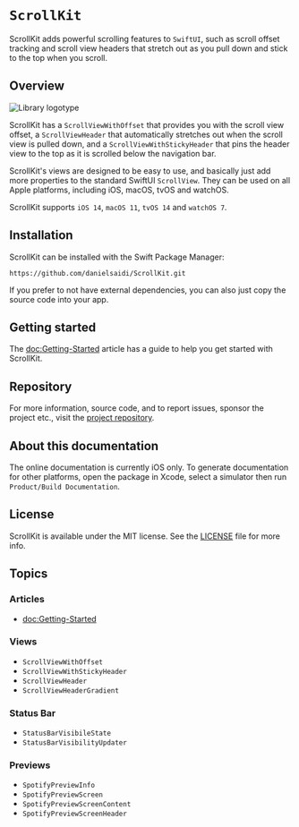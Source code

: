 # ``ScrollKit``

ScrollKit adds powerful scrolling features to `SwiftUI`, such as scroll offset tracking and scroll view headers that stretch out as you pull down and stick to the top when you scroll.


## Overview

![Library logotype](Logo.png)

ScrollKit has a ``ScrollViewWithOffset`` that provides you with the scroll view offset, a ``ScrollViewHeader`` that automatically stretches out when the scroll view is pulled down, and a ``ScrollViewWithStickyHeader`` that pins the header view to the top as it is scrolled below the navigation bar.

ScrollKit's views are designed to be easy to use, and basically just add more properties to the standard SwiftUI `ScrollView`. They can be used on all Apple platforms, including iOS, macOS, tvOS and watchOS.

ScrollKit supports `iOS 14`, `macOS 11`, `tvOS 14` and `watchOS 7`.



## Installation

ScrollKit can be installed with the Swift Package Manager:

```
https://github.com/danielsaidi/ScrollKit.git
```

If you prefer to not have external dependencies, you can also just copy the source code into your app.



## Getting started

The <doc:Getting-Started> article has a guide to help you get started with ScrollKit.



## Repository

For more information, source code, and to report issues, sponsor the project etc., visit the [project repository](https://github.com/danielsaidi/ScrollKit).



## About this documentation

The online documentation is currently iOS only. To generate documentation for other platforms, open the package in Xcode, select a simulator then run `Product/Build Documentation`.



## License

ScrollKit is available under the MIT license. See the [LICENSE][License] file for more info.



## Topics

### Articles

- <doc:Getting-Started>

### Views

- ``ScrollViewWithOffset``
- ``ScrollViewWithStickyHeader``
- ``ScrollViewHeader``
- ``ScrollViewHeaderGradient``

### Status Bar

- ``StatusBarVisibileState``
- ``StatusBarVisibilityUpdater``

### Previews

- ``SpotifyPreviewInfo``
- ``SpotifyPreviewScreen``
- ``SpotifyPreviewScreenContent``
- ``SpotifyPreviewScreenHeader``



[License]: https://github.com/danielsaidi/ScrollKit/blob/master/LICENSE
